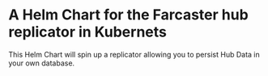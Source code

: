 # A Helm Chart for the Farcaster hub replicator in Kubernets

This Helm Chart will spin up a replicator allowing you to persist Hub Data in your own database.

